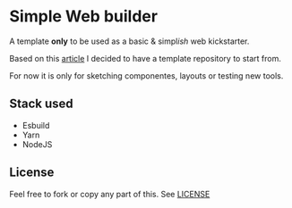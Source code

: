 # Simple Web builder

A template **only** to be used as a basic & simpl*ish* web kickstarter. 

Based on this [article](https://stagerightlabs.com/blog/you-might-not-need-laravel-mix) I decided to have a template repository to start from. 

For now it is only for sketching componentes, layouts or testing new tools.

## Stack used

- Esbuild
- Yarn
- NodeJS

## License

Feel free to fork or copy any part of this. See [LICENSE](LICENSE.md)


